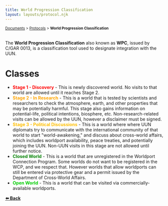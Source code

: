 ```yaml
---
title: World Progression Classification
layout: layouts/protocol.njk
---
```

<small><a href="/docs">Documents</a> > <a href="/docs/protocol">Protocols</a> > **World Progression Classification**</small><br><br>

The **World Progression Classification** also known as **WPC**, issued by C/GAR 0013, is a classification tool used to designate integration with the UUN.

# Classes
- **<span style="color:red;">Stage 1 - Discovery</span>** - This is newly discovered world. No visits to that world are allowed until it reaches Stage 2.
- **<span style="color:orange;">Stage 2 - In Research</span>** - This is a world that is tested by scientists and researchers to check the atmosphere, earth, and other properties that may be potentially harmful. This stage also gains information on potential-life, political intentions, biosphere, etc. Non-research-related visits can be allowed by the UUN, however a disclaimer must be signed.
- **<span style="color:#ffbf00;">Stage 3 - Political Discussions</span>** - This is a world where where UUN diplomats try to communicate with the international community of that world to start "world-awakening," and discuss about cross-world affairs, which includes worldport availability, peace treaties, and potentially joining the UUN. Non-UUN visits in this stage are not allowed until further notice.
- **<span style="color:green;">Closed World</span>** - This is a world that are unregistered in the Worldport Connection Program. Some worlds do not want to be registered in the WCP, and we respect that. However worlds that allow worldports can still be entered via protective gear and a permit issued by the Department of Cross-World Affairs.
- **<span style="color:#0c0;">Open World</span>** - This is a world that can be visited via commercially-available worldports.

<a href="/docs/protocol/" style="font-weight: bolder;">⬅️ Back</a>